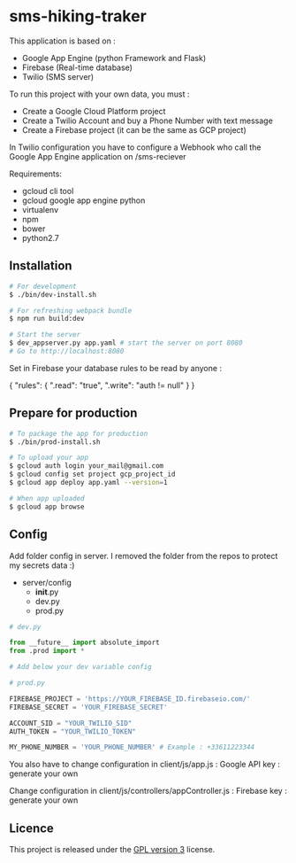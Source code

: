 # sms-hiking-traker

This application is based on :
  - Google App Engine (python Framework and Flask)
  - Firebase (Real-time database)
  - Twilio (SMS server)

To run this project with your own data, you must :
  - Create a Google Cloud Platform project
  - Create a Twilio Account and buy a Phone Number with text message
  - Create a Firebase project (it can be the same as GCP project)

In Twilio configuration you have to configure a Webhook who call the Google App Engine application on /sms-reciever

Requirements:
  - gcloud cli tool
  - gcloud google app engine python
  - virtualenv
  - npm
  - bower
  - python2.7


## Installation

```bash
# For development
$ ./bin/dev-install.sh

# For refreshing webpack bundle
$ npm run build:dev

# Start the server
$ dev_appserver.py app.yaml # start the server on port 8080
# Go to http://localhost:8080

```

Set in Firebase your database rules to be read by anyone :

{
  "rules": {
    ".read": "true",
    ".write": "auth != null"
  }
}

## Prepare for production

```bash
# To package the app for production
$ ./bin/prod-install.sh

# To upload your app
$ gcloud auth login your_mail@gmail.com
$ gcloud config set project gcp_project_id
$ gcloud app deploy app.yaml --version=1

# When app uploaded
$ gcloud app browse
```

## Config

Add folder config in server. I removed the folder from the repos to protect my secrets data :)

- server/config
  - __init__.py
  - dev.py
  - prod.py

```python
# dev.py

from __future__ import absolute_import
from .prod import *

# Add below your dev variable config
```

```python
# prod.py

FIREBASE_PROJECT = 'https://YOUR_FIREBASE_ID.firebaseio.com/'
FIREBASE_SECRET = 'YOUR_FIREBASE_SECRET'

ACCOUNT_SID = "YOUR_TWILIO_SID"
AUTH_TOKEN = "YOUR_TWILIO_TOKEN"

MY_PHONE_NUMBER = 'YOUR_PHONE_NUMBER' # Example : +33611223344
```

You also have to change configuration in client/js/app.js :
  Google API key : generate your own

Change configuration in client/js/controllers/appController.js :
    Firebase key : generate your own

## Licence

This project is released under the [GPL version 3][1] license.

  [1]: https://www.gnu.org/licenses/gpl.txt
